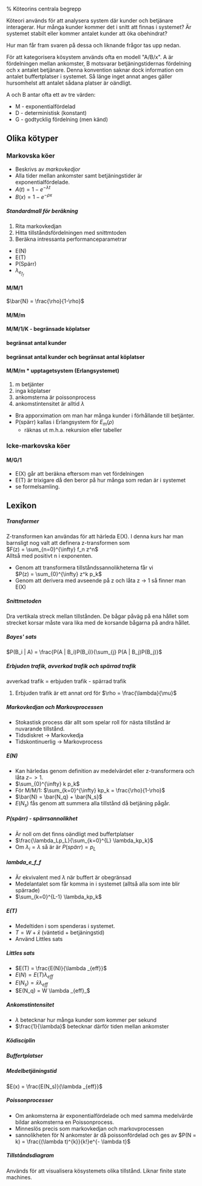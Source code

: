 % Köteorins centrala begrepp

Köteori används för att analysera system där kunder och betjänare interagerar. Hur många kunder kommer det i snitt att finnas i systemet? Är systemet stabilt eller kommer antalet kunder att öka obehindrat?

Hur man får fram svaren på dessa och liknande frågor tas upp nedan.

För att kategorisera kösystem används ofta en modell "A/B/x". A är fördelningen mellan ankomster, B motsvarar betjäningstidernas fördelning och x antalet betjänare. Denna konvention saknar dock information om antalet buffertplatser i systemet. Så länge inget annat anges gäller hursomhelst att antalet sådana platser är oändligt.

A och B antar ofta ett av tre värden:

* M - exponentialfördelad
* D - deterministisk (konstant)
* G - godtycklig fördelning (men känd)

## Olika kötyper
### Markovska köer
* Beskrivs av *markovkedjor*
* Alla tider mellan ankomster samt betjäningstider är exponentialfördelade.
* $A(t) = 1 - e^{- \lambda t}$
* $B(x) = 1 - e^{- \rho x}$

##### Standardmall för beräkning
1. Rita markovkedjan
2. Hitta tillståndsfördelningen med snittmtoden
3. Beräkna intressanta performanceparametrar
  * E(N)
  * E(T)
  * P(Spärr)
  * $\lambda_e_f_f$


#### M/M/1
$\bar{N} = \frac{\rho}{1-\rho}$

#### M/M/m

#### M/M/1/K - begränsade köplatser

#### begränsat antal kunder

#### begränsat antal kunder och begränsat antal köplatser

#### M/M/m * upptagetsystem (Erlangsystemet)
1. m betjänter
2. inga köplatser
3. ankomsterna är poissonprocess
4. ankomstintensitet är alltid $\lambda$
* Bra apporximation om man har många kunder i förhållande till betjänter.
* P(spärr) kallas i Erlangsystem för $E_m(\rho)$
    + räknas ut m.h.a. rekursion eller tabeller

### Icke-markovska köer

#### M/G/1
* E(X) går att beräkna eftersom man vet fördelningen
* E(T) är trixigare då den beror på hur många som redan är i systemet
* se formelsamling.

## Lexikon
##### Transformer
Z-transformen kan användas för att härleda E(X).
I denna kurs har man barnsligt nog valt att definera z-transformen som \
$F(z) = \sum_{n=0}^{\infty} f_n z^n$ \
Alltså med positivt n i exponenten.

* Genom att transformera tillståndssannolikheterna får vi \
$P(z) = \sum_{0}^{\infty} z^k p_k$
* Genom att derivera med avseende på z och låta z -> 1 så finner man E(X)

##### Snittmetoden
Dra vertikala streck mellan tillstånden. De bågar påväg på ena hållet som strecket korsar måste vara lika med de korsande bågarna på andra hållet.

##### Bayes' sats
$P(B_i | A) = \frac{P(A | B_i)P(B_i)}{\sum_{j} P(A | B_j)P(B_j)}$

##### Erbjuden trafik, avverkad trafik och spärrad trafik
avverkad trafik = erbjuden trafik - spärrad trafik
1. Erbjuden trafik är ett annat ord för $\rho = \frac{\lambda}{\mu}$

##### Markovkedjan och Markovprocessen
* Stokastisk process där allt som spelar roll för nästa tillstånd är nuvarande tillstånd. 
* Tidsdiskret       -> Markovkedja
* Tidskontinuerlig  -> Markovprocess

##### E(N) 
* Kan härledas genom definition av medelvärdet eller z-transformera och låta $z -> 1$.
* $\sum_{0}^{\infty} k p_k$
* För M/M/1: $\sum_{k=0}^{\infty} kp_k = \frac{\rho}{1-\rho}$
* $\bar{N} = \bar{N_q} + \bar{N_s}$
* $E(N_s)$ fås genom att summera alla tillstånd då betjäning pågår.

##### P(spärr) - spärrsannolikhet
* Är noll om det finns oändligt med buffertplatser
* $\frac{\lambda_Lp_L}{\sum_{k=0}^{L} \lambda_kp_k}$
* Om $\lambda_i = \lambda$ så är är $P(spärr) = p_L$

##### lambda_e_f_f
* Är ekvivalent med $\lambda$ när buffert är obegränsad
* Medelantalet som får komma in i systemet (alltså alla som inte blir spärrade)
* $\sum_{k=0}^{L-1} \lambda_kp_k$

##### E(T)
* Medeltiden i som spenderas i systemet. 
* $T = W + \bar{x}$ (väntetid + betjäningstid)
* Använd Littles sats

##### Littles sats
* $E(T) = \frac{E(N)}{\lambda _{eff}}$
* $E(N) = E(T)  \lambda _{eff}$
* $E(N_s) = \bar{x}  \lambda _{eff}$
* $E(N_q) = W  \lambda _{eff}_$

##### Ankomstintensitet
* $\lambda$ betecknar hur många kunder som kommer per sekund
* $\frac{1}{\lambda}$ betecknar därför tiden mellan ankomster

##### Ködisciplin

##### Buffertplatser

##### Medelbetjäningstid
$E(x) = \frac{E(N_s)}{\lambda _{eff}}$

##### Poissonprocesser
* Om ankomsterna är exponentialfördelade och med samma medelvärde bildar ankomsterna en Poissonprocess.
* Minneslös precis som markovkedjan och markovprocessen
* sannolikheten för N ankomster är då poissonfördelad och ges av $P(N = k) = \frac{(\lambda t)^{k}}{k!}e^{- \lambda t}$

##### Tillståndsdiagram
Används för att visualisera kösystemets olika tillstånd. Liknar finite state machines.
